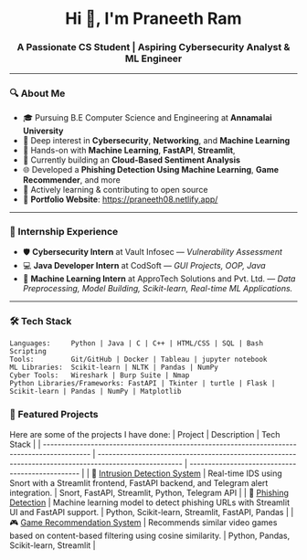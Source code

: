 <h1 align="center">Hi 👋, I'm Praneeth Ram</h1>
<h3 align="center">A Passionate CS Student | Aspiring Cybersecurity Analyst & ML Engineer</h3>

---

### 🔍 About Me
- 🎓 Pursuing B.E Computer Science and Engineering at **Annamalai University**  
- 🔐 Deep interest in **Cybersecurity**, **Networking**, and **Machine Learning**
- 🤖 Hands-on with **Machine Learning**, **FastAPI**, **Streamlit**, 
- 🧪 Currently building an **Cloud-Based Sentiment Analysis** 
- 🌐 Developed a **Phishing Detection Using Machine Learning**, **Game Recommender**, and more
- 🚀 Actively learning & contributing to open source
- 🔗 **Portfolio Website**: https://praneeth08.netlify.app/

---

### 💼 Internship Experience 
- 🛡️ **Cybersecurity Intern** at Vault Infosec — *Vulnerability Assessment*  
- 💻 **Java Developer Intern** at CodSoft — *GUI Projects, OOP, Java*  
- 🤖 **Machine Learning Intern** at ApproTech Solutions and Pvt. Ltd. — *Data Preprocessing, Model Building, Scikit-learn, Real-time ML Applications.*

---

### 🛠️ Tech Stack
```plaintext
Languages:     Python | Java | C | C++ | HTML/CSS | SQL | Bash Scripting 
Tools:         Git/GitHub | Docker | Tableau | jupyter notebook
ML Libraries:  Scikit-learn | NLTK | Pandas | NumPy 
Cyber Tools:   Wireshark | Burp Suite | Nmap
Python Libraries/Frameworks: FastAPI | Tkinter | turtle | Flask | Scikit-learn | Pandas | NumPy | Matplotlib 
```
### 🚀 Featured Projects
Here are some of the projects I have done:
| Project                                                                                     | Description                                                                                           | Tech Stack                                       |
| ------------------------------------------------------------------------------------------- | ----------------------------------------------------------------------------------------------------- | ------------------------------------------------ |
| 🔐 [Intrusion Detection System](https://github.com/Praneeth-ram/Intrusion-Detection-System) | Real-time IDS using Snort with a Streamlit frontend, FastAPI backend, and Telegram alert integration. | Snort, FastAPI, Streamlit, Python, Telegram API  |
| 🎯 [Phishing Detection](https://github.com/Praneeth-ram/Phishing-Detection)                 | Machine learning model to detect phishing URLs with Streamlit UI and FastAPI support.                 | Python, Scikit-learn, Streamlit, FastAPI, Pandas |
| 🎮 [Game Recommendation System](https://github.com/Praneeth-ram/Game-Recommendation-System) | Recommends similar video games based on content-based filtering using cosine similarity.              | Python, Pandas, Scikit-learn, Streamlit          |


